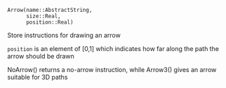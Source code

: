 ```
Arrow(name::AbstractString,
      size::Real,
      position::Real)
```

Store instructions for drawing an arrow

`position` is an element of [0,1] which indicates how far along the path the arrow should be drawn

NoArrow() returns a no-arrow instruction, while Arrow3() gives an arrow suitable for 3D paths
